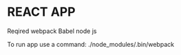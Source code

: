 REACT APP
================
Reqired webpack
        Babel
        node js


To run app use a command:
./node_modules/.bin/webpack
